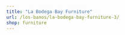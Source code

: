 ```yaml
---
title: "La Bodega Bay Furniture"
url: /los-banos/la-bodega-bay-furniture-3/
shop: furniture
---
```

